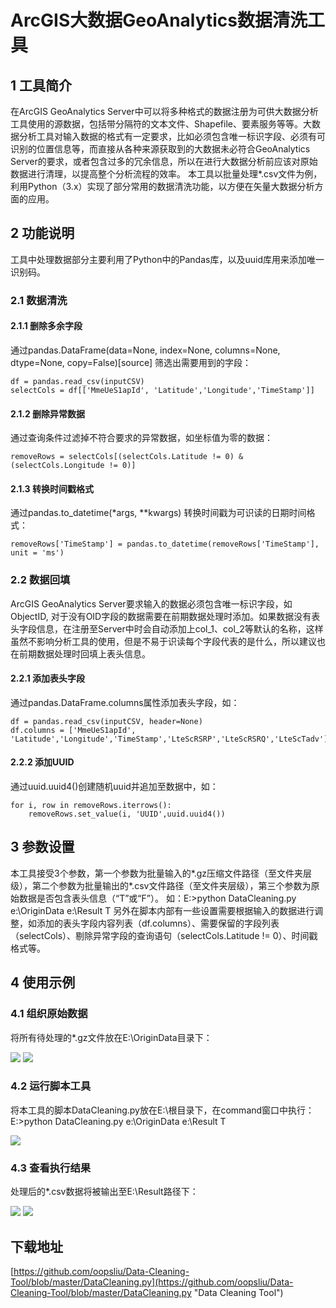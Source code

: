 # ArcGIS大数据GeoAnalytics数据清洗工具 #
## 1	工具简介 ##
在ArcGIS GeoAnalytics Server中可以将多种格式的数据注册为可供大数据分析工具使用的源数据，包括带分隔符的文本文件、Shapefile、要素服务等等。大数据分析工具对输入数据的格式有一定要求，比如必须包含唯一标识字段、必须有可识别的位置信息等，而直接从各种来源获取到的大数据未必符合GeoAnalytics Server的要求，或者包含过多的冗余信息，所以在进行大数据分析前应该对原始数据进行清理，以提高整个分析流程的效率。
本工具以批量处理*.csv文件为例，利用Python（3.x）实现了部分常用的数据清洗功能，以方便在矢量大数据分析方面的应用。
## 2	功能说明 ##
工具中处理数据部分主要利用了Python中的Pandas库，以及uuid库用来添加唯一识别码。
### 2.1 	数据清洗 ###
#### 2.1.1 	删除多余字段 ####
通过pandas.DataFrame(data=None, index=None, columns=None, dtype=None, copy=False)[source]
筛选出需要用到的字段：

    df = pandas.read_csv(inputCSV)
    selectCols = df[['MmeUeS1apId', 'Latitude','Longitude','TimeStamp']]

#### 2.1.2 	删除异常数据 ####
通过查询条件过滤掉不符合要求的异常数据，如坐标值为零的数据：

    removeRows = selectCols[(selectCols.Latitude != 0) & (selectCols.Longitude != 0)]

#### 2.1.3 	转换时间戳格式 ####
通过pandas.to_datetime(*args, **kwargs) 转换时间戳为可识读的日期时间格式：

    removeRows['TimeStamp'] = pandas.to_datetime(removeRows['TimeStamp'], unit = 'ms')

### 2.2 	数据回填 ###
ArcGIS GeoAnalytics Server要求输入的数据必须包含唯一标识字段，如ObjectID, 对于没有OID字段的数据需要在前期数据处理时添加。如果数据没有表头字段信息，在注册至Server中时会自动添加上col_1、col_2等默认的名称，这样虽然不影响分析工具的使用，但是不易于识读每个字段代表的是什么，所以建议也在前期数据处理时回填上表头信息。
#### 2.2.1 	添加表头字段 ####
通过pandas.DataFrame.columns属性添加表头字段，如：

    df = pandas.read_csv(inputCSV, header=None)
    df.columns = ['MmeUeS1apId', 'Latitude','Longitude','TimeStamp','LteScRSRP','LteScRSRQ','LteScTadv']

#### 2.2.2 	添加UUID ####
 通过uuid.uuid4()创建随机uuid并追加至数据中，如：

    for i, row in removeRows.iterrows():
    	removeRows.set_value(i, 'UUID',uuid.uuid4())

## 3	参数设置 ##
本工具接受3个参数，第一个参数为批量输入的*.gz压缩文件路径（至文件夹层级），第二个参数为批量输出的*.csv文件路径（至文件夹层级），第三个参数为原始数据是否包含表头信息（“T”或“F”）。
如：E:\>python DataCleaning.py e:\OriginData e:\Result T
另外在脚本内部有一些设置需要根据输入的数据进行调整，如添加的表头字段内容列表（df.columns）、需要保留的字段列表（selectCols）、剔除异常字段的查询语句（selectCols.Latitude != 0）、时间戳格式等。
## 4	使用示例 ##
### 4.1 	组织原始数据 ###
将所有待处理的*.gz文件放在E:\OriginData目录下：
 
![](http://i.imgur.com/4agHIs0.png)
![](http://i.imgur.com/7A8llmt.png)
 
### 4.2 	运行脚本工具 ###
将本工具的脚本DataCleaning.py放在E:\根目录下，在command窗口中执行：
E:\>python DataCleaning.py e:\OriginData e:\Result T

![](http://i.imgur.com/RCp5aTY.png)
 
### 4.3 	查看执行结果 ###
处理后的*.csv数据将被输出至E:\Result路径下：

![](http://i.imgur.com/XlAx03Z.png)
![](http://i.imgur.com/5eHTcYf.png)
 
## 下载地址 ##
[https://github.com/oopsliu/Data-Cleaning-Tool/blob/master/DataCleaning.py](https://github.com/oopsliu/Data-Cleaning-Tool/blob/master/DataCleaning.py "Data Cleaning Tool")